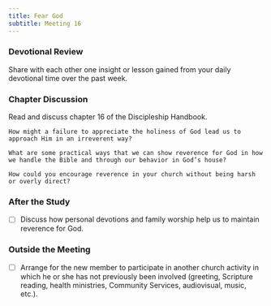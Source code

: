 ```yaml
---
title: Fear God
subtitle: Meeting 16
---
```


### Devotional Review

Share with each other one insight or lesson gained from your daily devotional time over the past week.

### Chapter Discussion

Read and discuss chapter 16 of the Discipleship Handbook.

`How might a failure to appreciate the holiness of God lead us to approach Him in an irreverent way?`

`What are some practical ways that we can show reverence for God in how we handle the Bible and through our behavior in God’s house?`

`How could you encourage reverence in your church without being harsh or overly direct?`

### After the Study

- [ ] Discuss how personal devotions and family worship help us to maintain reverence for God.

### Outside the Meeting

- [ ] Arrange for the new member to participate in another church activity in which he or she has not previously been involved (greeting, Scripture reading, health ministries, Community Services, audiovisual, music, etc.).